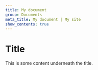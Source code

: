 ```yaml
---
title: My document
group: Documents
meta_title: My document | My site
show_contents: true
---
```

# Title

This is some content underneath the title.
